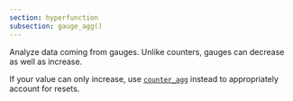 ```yaml
---
section: hyperfunction
subsection: gauge_agg()
---
```


Analyze data coming from gauges. Unlike counters, gauges can decrease as well as
increase.

If your value can only increase, use [`counter_agg`][counter_agg] instead to
appropriately account for resets.

[counter_agg]: /api/:currentVersion:/hyperfunctions/counters-and-gauges/counter_agg/
